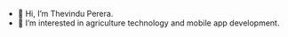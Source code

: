 - 👋 Hi, I’m Thevindu Perera.
- 👀 I’m interested in agriculture technology and mobile app development.

<!---
thevinduperera/thevinduperera is a ✨ special ✨ repository because its `README.md` (this file) appears on your GitHub profile.
You can click the Preview link to take a look at your changes.
--->
